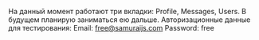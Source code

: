 На данный момент работают три вкладки: Profile, Messages, Users. 
В будущем планирую заниматься ею дальше.
Авторизационные данные для тестирования:
Email: free@samuraijs.com
Password: free